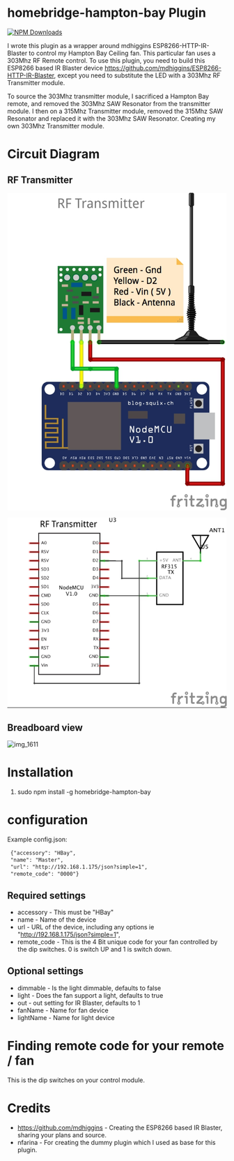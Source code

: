 # homebridge-hampton-bay Plugin

[![NPM Downloads](https://img.shields.io/npm/dm/homebridge-hampton-bay.svg?style=flat)](https://npmjs.org/package/homebridge-hampton-bay)

I wrote this plugin as a wrapper around mdhiggins ESP8266-HTTP-IR-Blaster to control my Hampton Bay Ceiling fan. This particular fan uses a 303Mhz RF Remote control. To use this plugin, you need to build this ESP8266 based IR Blaster device https://github.com/mdhiggins/ESP8266-HTTP-IR-Blaster, except you need to substitute the LED with a 303Mhz RF Transmitter module.

To source the 303Mhz transmitter module, I sacrificed a Hampton Bay remote, and removed the 303Mhz SAW Resonator from the transmitter module.  I then on a 315Mhz Transmitter module, removed the 315Mhz SAW Resonator and replaced it with the 303Mhz SAW Resonator. Creating my own 303Mhz Transmitter module.

# Circuit Diagram

## RF Transmitter

![RF-LED](ESP%208266%20-%20RF%20Transmitter_bb.jpg)

![DHT-YL](ESP%208266%20-%20RF%20Transmitter_schem.jpg)

## Breadboard view

![img_1611](https://user-images.githubusercontent.com/19808920/33053269-aee42054-ce40-11e7-9c74-7fee8e975782.JPG)

# Installation

1. sudo npm install -g homebridge-hampton-bay

# configuration

Example config.json:

```
 {"accessory": "HBay",
 "name": "Master",
 "url": "http://192.168.1.175/json?simple=1",
 "remote_code": "0000"}
```

## Required settings

* accessory     - This must be "HBay"
* name          - Name of the device
* url           - URL of the device, including any options ie "http://192.168.1.175/json?simple=1",
* remote_code   - This is the 4 Bit unique code for your fan controlled by the dip switches. 0 is switch UP and 1 is switch down.

## Optional settings

* dimmable  - Is the light dimmable, defaults to false
* light     - Does the fan support a light, defaults to true
* out       - out setting for IR Blaster, defaults to 1
* fanName   - Name for fan device
* lightName - Name for light device

# Finding remote code for your remote / fan

This is the dip switches on your control module.

# Credits

* https://github.com/mdhiggins - Creating the ESP8266 based IR Blaster, sharing your plans and source.
* nfarina - For creating the dummy plugin which I used as base for this plugin.
